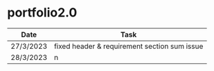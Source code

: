 # portfolio2.0
 Date | Task |
| -------- | ------- |
| 27/3/2023 | fixed header & requirement section sum issue |
| 28/3/2023 | n |
